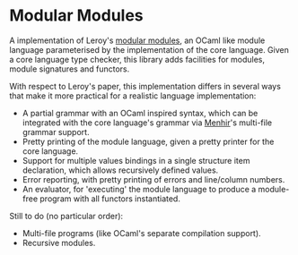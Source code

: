# Modular Modules

A implementation of Leroy's [modular
modules](http://caml.inria.fr/pub/papers/xleroy-modular_modules-jfp.pdf),
an OCaml like module language parameterised by the implementation of
the core language. Given a core language type checker, this library
adds facilities for modules, module signatures and functors.

With respect to Leroy's paper, this implementation differs in several
ways that make it more practical for a realistic language
implementation:

 - A partial grammar with an OCaml inspired syntax, which can be
   integrated with the core language's grammar via
   [Menhir](http://cristal.inria.fr/~fpottier/menhir/)'s multi-file
   grammar support.
 - Pretty printing of the module language, given a pretty printer for
   the core language.
 - Support for multiple values bindings in a single structure item
   declaration, which allows recursively defined values.
 - Error reporting, with pretty printing of errors and line/column
   numbers.
 - An evaluator, for 'executing' the module language to produce a
   module-free program with all functors instantiated.

Still to do (no particular order):

 - Multi-file programs (like OCaml's separate compilation support).
 - Recursive modules.
